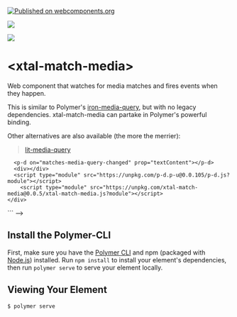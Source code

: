 [![Published on webcomponents.org](https://img.shields.io/badge/webcomponents.org-published-blue.svg)](https://www.webcomponents.org/element/xtal-match-media)

<a href="https://nodei.co/npm/xtal-decorator/"><img src="https://nodei.co/npm/xtal-match-media.png"></a>

<img src="https://badgen.net/bundlephobia/minzip/xtal-match-media">

# \<xtal-match-media\>

Web component that watches for media matches and fires events when they happen.

This is similar to Polymer's [iron-media-query](https://www.webcomponents.org/element/@polymer/iron-media-query), but with no legacy dependencies.  xtal-match-media can partake in Polymer's powerful binding.

Other alternatives are also available (the more the merrier):  

> [lit-media-query](https://www.webcomponents.org/element/lit-media-query)

<!--
```
<custom-element-demo>
  <template>
    <div>
      <xtal-match-media media-query-string="(max-width: 800px)"></xtal-match-media>
      <!-- pass down (p-d) to div's textContent value of xtal-match-media above as it changes -->
      <p-d on="matches-media-query-changed" prop="textContent"></p-d>
      <div></div>
      <script type="module" src="https://unpkg.com/p-d.p-u@0.0.105/p-d.js?module"></script>
        <script type="module" src="https://unpkg.com/xtal-match-media@0.0.5/xtal-match-media.js?module"></script>
    </div>
  </template>
</custom-element-demo>
```
-->



## Install the Polymer-CLI

First, make sure you have the [Polymer CLI](https://www.npmjs.com/package/polymer-cli) and npm (packaged with [Node.js](https://nodejs.org)) installed. Run `npm install` to install your element's dependencies, then run `polymer serve` to serve your element locally.

## Viewing Your Element

```
$ polymer serve
```

